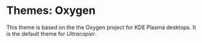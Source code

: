 # Themes: Oxygen

This theme is based on the the Oxygen project for KDE Plasma desktops. It is the
default theme for _Ultracopier_.
